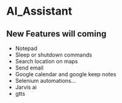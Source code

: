 # AI_Assistant
New Features will coming
------------------------
* Notepad
* Sleep or shutdown commands
* Search location on maps
* Send email
* Google calendar and google keep notes
* Selenium automations...
* Jarvis ai
* gtts
